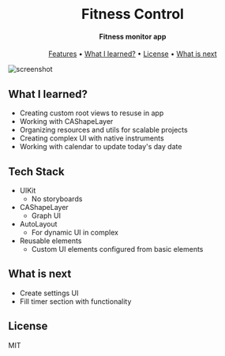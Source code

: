 
<h1 align="center">
  <br>
  <br>
  Fitness Control
  <br>
</h1>

<h4 align="center">Fitness monitor app</h4>

<p align="center">
  <a href="features">Features</a> •
  <a href="#what-i-learned">What I learned?</a> •
  <a href="#license">License</a> •
  <a href="#what-is-next">What is next</a>
</p>

![screenshot](https://github.com/mireabot/FintnessControl/blob/main/WorkoutMain.png)

## What I learned?

* Creating custom root views to resuse in app
* Working with CAShapeLayer
* Organizing resources and utils for scalable projects
* Creating complex UI with native instruments
* Working with calendar to update today's day date

## Tech Stack

* UIKit
  - No storyboards
* CAShapeLayer
  - Graph UI
* AutoLayout
  - For dynamic UI in complex
* Reusable elements
  - Custom UI elements configured from basic elements
  
## What is next

* Create settings UI
* Fill timer section with functionality

## License

MIT
